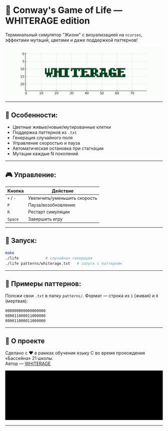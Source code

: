 # 🌱 Conway's Game of Life — WHITERAGE edition

Терминальный симулятор "Жизни" с визуализацией на `ncurses`, эффектами мутаций, цветами и даже поддержкой паттернов!

![preview](gif/whiterage_life.gif)

---

## 🧬 Особенности:
- Цветные живые/новые/мутированные клетки
- Поддержка паттернов из `.txt`
- Генерация случайного поля
- Управление скоростью и пауза
- Автоматическая остановка при стагнации
- Мутации каждые N поколений

---

## 🎮 Управление:
| Кнопка     | Действие              |
|------------|-----------------------|
| `+` / `-`  | Увеличить/уменьшить скорость |
| `P`        | Пауза/возобновление   |
| `R`        | Рестарт симуляции     |
| `Space`    | Завершить игру        |

---

## 🚀 Запуск:

```bash
make
./life            # случайная генерация
./life patterns/whiterage.txt   # запуск с паттерном
```

---

## 📁 Примеры паттернов:
Положи свои `.txt` в папку `patterns/`. Формат — строка из `1` (живая) и `0` (мертвая):

```
000000000000000000
000011000011000000
000011000011000000
```

---

## 🧐 О проекте
Сделано с ❤️ в рамках обучения языку C во время прохождения «Бассейна» 21 школы.  
Автор — [WHITERAGE](https://github.com/WHITERAGE)

![preview](gif/whiterage_pattern.gif)

---

